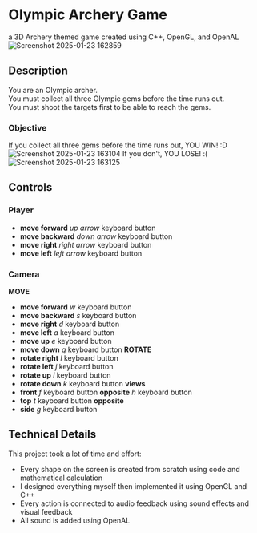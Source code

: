 # Olympic Archery Game
a 3D Archery themed game created using C++, OpenGL, and OpenAL
![Screenshot 2025-01-23 162859](https://github.com/user-attachments/assets/b52f1d34-6439-4994-a8df-139fce2fea54)

## Description
You are an Olympic archer. <br>
You must collect all three Olympic gems before the time runs out. <br>
You must shoot the targets first to be able to reach the gems.

### Objective
If you collect all three gems before the time runs out, YOU WIN! :D
![Screenshot 2025-01-23 163104](https://github.com/user-attachments/assets/7601aa29-838c-41a3-b18d-6d6529656175)
If you don't, YOU LOSE! :(
![Screenshot 2025-01-23 163125](https://github.com/user-attachments/assets/fef7f178-1daa-4074-b59b-c94259baa0b7)

## Controls
### Player
- **move forward** _up arrow_ keyboard button
- **move backward** _down arrow_ keyboard button
- **move right** _right arrow_ keyboard button
- **move left** _left arrow_ keyboard button
### Camera
**MOVE**
- **move forward** _w_ keyboard button
- **move backward** _s_ keyboard button
- **move right** _d_ keyboard button
- **move left** _a_ keyboard button
- **move up** _e_ keyboard button
- **move down** _q_ keyboard button
**ROTATE**
- **rotate right** _l_ keyboard button
- **rotate left** _j_ keyboard button
- **rotate up** _i_ keyboard button
- **rotate down** _k_ keyboard button
**views**
- **front** _f_ keyboard button **opposite** _h_ keyboard button
- **top** _t_ keyboard button **opposite**
- **side** _g_ keyboard button
  

## Technical Details
This project took a lot of time and effort:
- Every shape on the screen is created from scratch using code and mathematical calculation
- I designed everything myself then implemented it using OpenGL and C++
- Every action is connected to audio feedback using sound effects and visual feedback
- All sound is added using OpenAL

